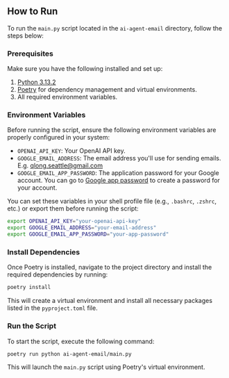## How to Run

To run the `main.py` script located in the `ai-agent-email` directory, follow the steps below:

### Prerequisites

Make sure you have the following installed and set up:

1. [Python 3.13.2](https://www.python.org/downloads/)
2. [Poetry](https://python-poetry.org/docs/) for dependency management and virtual environments.
3. All required environment variables.

### Environment Variables

Before running the script, ensure the following environment variables are properly configured in your system:

- `OPENAI_API_KEY`: Your OpenAI API key.
- `GOOGLE_EMAIL_ADDRESS`: The email address you'll use for sending emails. E.g. qlong.seattle@gmail.com
- `GOOGLE_EMAIL_APP_PASSWORD`: The application password for your Google account. You can go
  to [Google app password](security.google.com/settings/security/apppasswords) to create a password for your account.

You can set these variables in your shell profile file (e.g., `.bashrc`, `.zshrc`, etc.) or export them before running
the script:

```bash
export OPENAI_API_KEY="your-openai-api-key"
export GOOGLE_EMAIL_ADDRESS="your-email-address"
export GOOGLE_EMAIL_APP_PASSWORD="your-app-password"
```

### Install Dependencies

Once Poetry is installed, navigate to the project directory and install the required dependencies by running:

```bash
poetry install
```

This will create a virtual environment and install all necessary packages listed in the `pyproject.toml` file.

### Run the Script

To start the script, execute the following command:

```bash
poetry run python ai-agent-email/main.py
```

This will launch the `main.py` script using Poetry's virtual environment.
